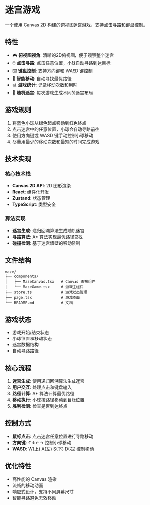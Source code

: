 # 迷宫游戏

一个使用 Canvas 2D 构建的俯视图迷宫游戏，支持点击寻路和键盘控制。

## 特性

- 🎮 **俯视图视角**: 清晰的2D俯视图，便于观察整个迷宫
- 🖱️ **点击寻路**: 点击任意位置，小球自动寻路到达目标
- ⌨️ **键盘控制**: 支持方向键和 WASD 键控制
- 🤖 **智能移动**: 自动寻找最优路径
- 📊 **游戏统计**: 记录移动次数和用时
- 🎯 **随机迷宫**: 每次游戏生成不同的迷宫布局

## 游戏规则

1. 将蓝色小球从绿色起点移动到红色终点
2. 点击迷宫中的任意位置，小球会自动寻路前往
3. 使用方向键或 WASD 键手动控制小球移动
4. 尽量用最少的移动次数和最短的时间完成游戏

## 技术实现

### 核心技术栈

- **Canvas 2D API**: 2D 图形渲染
- **React**: 组件化开发
- **Zustand**: 状态管理
- **TypeScript**: 类型安全

### 算法实现

- **迷宫生成**: 递归回溯算法生成随机迷宫
- **寻路算法**: A\* 算法实现最优路径查找
- **碰撞检测**: 基于迷宫墙壁的移动限制

## 文件结构

```
maze/
├── components/
│   ├── MazeCanvas.tsx   # Canvas 画布组件
│   └── MazeGame.tsx     # 游戏主组件
├── store.ts             # 游戏状态管理
├── page.tsx             # 游戏页面
└── README.md            # 文档
```

## 游戏状态

- 游戏开始/结束状态
- 小球位置和移动状态
- 迷宫数据结构
- 自动寻路路径

## 核心流程

1. **迷宫生成**: 使用递归回溯算法生成迷宫
2. **用户交互**: 处理点击和键盘输入
3. **路径计算**: A\* 算法计算最优路径
4. **移动执行**: 小球按路径移动到目标位置
5. **胜利检测**: 检查是否到达终点

## 控制方式

- **鼠标点击**: 点击迷宫任意位置进行寻路移动
- **方向键**: ↑↓←→ 控制小球移动
- **WASD**: W(上) A(左) S(下) D(右) 控制移动

## 优化特性

- 高性能的 Canvas 渲染
- 流畅的移动动画
- 响应式设计，支持不同屏幕尺寸
- 智能寻路避免无效移动
